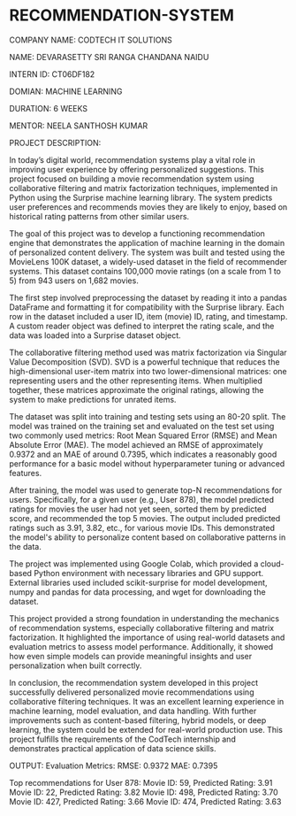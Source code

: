 # RECOMMENDATION-SYSTEM

COMPANY NAME: CODTECH IT SOLUTIONS

NAME: DEVARASETTY SRI RANGA CHANDANA NAIDU

INTERN ID: CT06DF182

DOMIAN: MACHINE LEARNING

DURATION: 6 WEEKS

MENTOR: NEELA SANTHOSH KUMAR

PROJECT DESCRIPTION:

In today’s digital world, recommendation systems play a vital role in improving user experience by offering personalized suggestions. This project focused on building a movie recommendation system using collaborative filtering and matrix factorization techniques, implemented in Python using the Surprise machine learning library. The system predicts user preferences and recommends movies they are likely to enjoy, based on historical rating patterns from other similar users.

The goal of this project was to develop a functioning recommendation engine that demonstrates the application of machine learning in the domain of personalized content delivery. The system was built and tested using the MovieLens 100K dataset, a widely-used dataset in the field of recommender systems. This dataset contains 100,000 movie ratings (on a scale from 1 to 5) from 943 users on 1,682 movies.

The first step involved preprocessing the dataset by reading it into a pandas DataFrame and formatting it for compatibility with the Surprise library. Each row in the dataset included a user ID, item (movie) ID, rating, and timestamp. A custom reader object was defined to interpret the rating scale, and the data was loaded into a Surprise dataset object.

The collaborative filtering method used was matrix factorization via Singular Value Decomposition (SVD). SVD is a powerful technique that reduces the high-dimensional user-item matrix into two lower-dimensional matrices: one representing users and the other representing items. When multiplied together, these matrices approximate the original ratings, allowing the system to make predictions for unrated items.

The dataset was split into training and testing sets using an 80-20 split. The model was trained on the training set and evaluated on the test set using two commonly used metrics: Root Mean Squared Error (RMSE) and Mean Absolute Error (MAE). The model achieved an RMSE of approximately 0.9372 and an MAE of around 0.7395, which indicates a reasonably good performance for a basic model without hyperparameter tuning or advanced features.

After training, the model was used to generate top-N recommendations for users. Specifically, for a given user (e.g., User 878), the model predicted ratings for movies the user had not yet seen, sorted them by predicted score, and recommended the top 5 movies. The output included predicted ratings such as 3.91, 3.82, etc., for various movie IDs. This demonstrated the model's ability to personalize content based on collaborative patterns in the data.

The project was implemented using Google Colab, which provided a cloud-based Python environment with necessary libraries and GPU support. External libraries used included scikit-surprise for model development, numpy and pandas for data processing, and wget for downloading the dataset.

This project provided a strong foundation in understanding the mechanics of recommendation systems, especially collaborative filtering and matrix factorization. It highlighted the importance of using real-world datasets and evaluation metrics to assess model performance. Additionally, it showed how even simple models can provide meaningful insights and user personalization when built correctly.

In conclusion, the recommendation system developed in this project successfully delivered personalized movie recommendations using collaborative filtering techniques. It was an excellent learning experience in machine learning, model evaluation, and data handling. With further improvements such as content-based filtering, hybrid models, or deep learning, the system could be extended for real-world production use. This project fulfills the requirements of the CodTech internship and demonstrates practical application of data science skills.

OUTPUT: Evaluation Metrics: RMSE: 0.9372 MAE: 0.7395

Top recommendations for User 878: Movie ID: 59, Predicted Rating: 3.91 Movie ID: 22, Predicted Rating: 3.82 Movie ID: 498, Predicted Rating: 3.70 Movie ID: 427, Predicted Rating: 3.66 Movie ID: 474, Predicted Rating: 3.63
